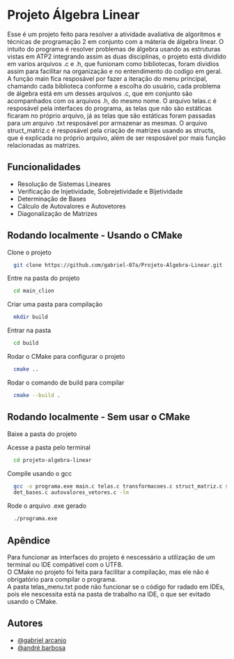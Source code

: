 # Projeto Álgebra Linear

Esse é um projeto feito para resolver a atividade avaliativa de algoritmos e técnicas de programação 2 em conjunto com a máteria de álgebra linear. O intuito do programa é resolver problemas de álgebra usando as estruturas vistas em ATP2 integrando assim as duas disciplinas, o projeto está dividido em varios arquivos .c e .h, que funionam como bibliotecas, foram dividios assim para facilitar na organização e no entendimento do codigo em geral.  
A função main fica resposável por fazer a iteração do menu principal, chamando cada biblioteca conforme a escolha do usuário, cada problema de álgebra está em um desses arquivos .c, que em conjunto são acompanhados com os arquivos .h, do mesmo nome. O arquivo telas.c é resposável pela interfaces do programa, as telas que não são estáticas ficaram no próprio arquivo, já as telas que são estáticas foram passadas para um arquivo .txt resposável por armazenar as mesmas. 
O arquivo struct_matriz.c é resposável pela criação de matrizes usando as structs, que é explicada no próprio arquivo, além de ser resposável por mais função relacionadas as matrizes. 




## Funcionalidades

- Resolução de Sistemas Lineares
- Verificação de Injetividade, Sobrejetividade e Bijetividade
- Determinação de Bases
- Cálculo de Autovalores e Autovetores
- Diagonalização de Matrizes


## Rodando localmente - Usando o CMake

Clone o projeto

```bash
  git clone https://github.com/gabriel-07a/Projeto-Algebra-Linear.git
```

Entre na pasta do projeto

```bash
  cd main_clion
```

Criar uma pasta para compilação

```bash
  mkdir build
```

Entrar na pasta

```bash
  cd build
```
Rodar o CMake para configurar o projeto
```bash
  cmake ..
```
Rodar o comando de build para compilar
```bash
  cmake --build .
```

## Rodando localmente - Sem usar o CMake

Baixe a pasta do projeto

Acesse a pasta pelo terminal
```bash
  cd projeto-algebra-linear
```
Compile usando o gcc
```bash
  gcc -o programa.exe main.c telas.c transformacoes.c struct_matriz.c sis_lineares.c diagonalizacao_matriz.c 
  det_bases.c autovalores_vetores.c -lm
```
Rode o arquivo .exe gerado
```bash
  ./programa.exe
```
## Apêndice

Para funcionar as interfaces do projeto é nescessário a utilização de um terminal ou IDE compátivel com o UTF8.  
O CMake no projeto foi feita para facilitar a compilação, mas ele não é obrigatório para compilar o programa.  
A pasta telas_menu.txt pode não funcionar se o código for radado em IDEs, pois ele nescessita está na pasta de trabalho na IDE, o que ser evitado usando o CMake. 


## Autores

- [@gabriel arcanjo](https://github.com/gabriel-07a)
- [@andré barbosa](https://github.com/andrebarbosafranca04-tech)


